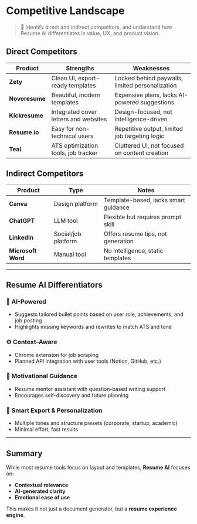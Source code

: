 # Competitive Landscape

> 🏁 Identify direct and indirect competitors, and understand how Resume AI differentiates in value, UX, and product vision.

## Direct Competitors

| Product       | Strengths                                          | Weaknesses                                     |
|---------------|----------------------------------------------------|------------------------------------------------|
| **Zety**      | Clean UI, export-ready templates                   | Locked behind paywalls, limited personalization |
| **Novoresume**| Beautiful, modern templates                        | Expensive plans, lacks AI-powered suggestions   |
| **Kickresume**| Integrated cover letters and websites              | Design-focused, not intelligence-driven         |
| **Resume.io** | Easy for non-technical users                       | Repetitive output, limited job targeting logic  |
| **Teal**      | ATS optimization tools, job tracker                | Cluttered UI, not focused on content creation   |

## Indirect Competitors

| Product       | Type                | Notes                                      |
|---------------|---------------------|--------------------------------------------|
| **Canva**     | Design platform     | Template-based, lacks smart guidance       |
| **ChatGPT**   | LLM tool            | Flexible but requires prompt skill         |
| **LinkedIn**  | Social/job platform | Offers resume tips, not generation         |
| **Microsoft Word** | Manual tool    | No intelligence, static templates          |

---

## Resume AI Differentiators

### 🧠 AI-Powered
- Suggests tailored bullet points based on user role, achievements, and job posting
- Highlights missing keywords and rewrites to match ATS and tone

### ⚙️ Context-Aware
- Chrome extension for job scraping
- Planned API integration with user tools (Notion, GitHub, etc.)

### 🤝 Motivational Guidance
- Resume mentor assistant with question-based writing support
- Encourages self-discovery and future planning

### 🎯 Smart Export & Personalization
- Multiple tones and structure presets (corporate, startup, academic)
- Minimal effort, fast results

---

## Summary

While most resume tools focus on layout and templates, **Resume AI** focuses on:
- **Contextual relevance**
- **AI-generated clarity**
- **Emotional ease of use**

This makes it not just a document generator, but a **resume experience engine**.
